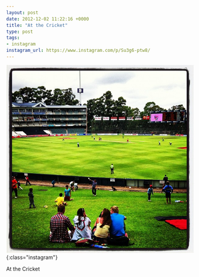 ```yaml
---
layout: post
date: 2012-12-02 11:22:16 +0000
title: "At the Cricket"
type: post
tags:
- instagram
instagram_url: https://www.instagram.com/p/Su3g6-ptw8/
---
```


![Instagram - Su3g6-ptw8](/assets/Su3g6-ptw8.jpg){:class="instagram"}

At the Cricket
